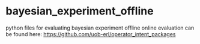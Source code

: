 # bayesian_experiment_offline
python files for evaluating bayesian experiment offline
online evaluation can be found here: https://github.com/uob-erl/operator_intent_packages
